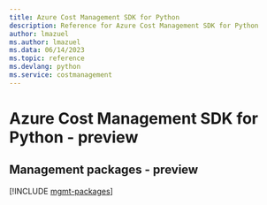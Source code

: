 ```yaml
---
title: Azure Cost Management SDK for Python
description: Reference for Azure Cost Management SDK for Python
author: lmazuel
ms.author: lmazuel
ms.data: 06/14/2023
ms.topic: reference
ms.devlang: python
ms.service: costmanagement
---
```

# Azure Cost Management SDK for Python - preview

## Management packages - preview
[!INCLUDE [mgmt-packages](cost-management-mgmt-index.md)]